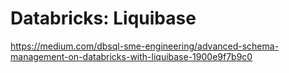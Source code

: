 # Databricks: Liquibase

https://medium.com/dbsql-sme-engineering/advanced-schema-management-on-databricks-with-liquibase-1900e9f7b9c0
